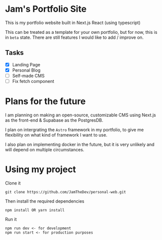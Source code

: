 # Jam's Portfolio Site

This is my portfolio website built in Next.js React (using typescript)

This can be treated as a template for your own portfolio, but for now, this is in `beta` state. There are still features I would like to add / improve on.

## Tasks
- [x] Landing Page
- [x] Personal Blog
- [ ] Self-made CMS
- [ ] Fix fetch component

# Plans for the future

I am planning on making an open-source, customizable CMS using Next.js as the front-end & Supabase as the PostgresDB.

I plan on intergrating the `Astro` framework in my portfolio, to give me flexibility on what kind of framework I want to use. 

I also plan on implementing docker in the future, but it is very unlikely and will depend on multiple circumstances.

# Using my project

Clone it
```
git clone https://github.com/JamTheDev/personal-web.git
```

Then install the required dependencies
```
npm install OR yarn install
```
Run it
```
npm run dev <- for development
npm run start <- for production purposes
```
